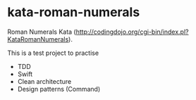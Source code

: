# kata-roman-numerals
Roman Numerals Kata (http://codingdojo.org/cgi-bin/index.pl?KataRomanNumerals).

This is a test project to practise

- TDD
- Swift
- Clean architecture
- Design patterns (Command)
